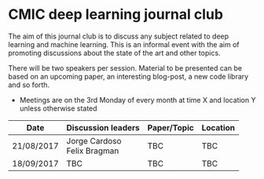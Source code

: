 # CMIC deep learning journal club

The aim of this journal club is to discuss any subject related to deep learning and machine learning. This is an informal event with the aim of promoting discussions about the state of the art and other topics. 

There will be two speakers per session. Material to be presented can be based on an upcoming paper, an interesting blog-post, a new code library and so forth.

* Meetings are on the 3rd Monday of every month at time X and location Y unless otherwise stated

| Date | Discussion leaders | Paper/Topic | Location
| --- | --- | --- | --- |
| 21/08/2017 | Jorge Cardoso <br/> Felix Bragman | TBC | TBC |
| 18/09/2017 | TBC | TBC | TBC |
